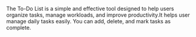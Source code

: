 The To-Do List is a simple and effective tool designed to help users organize tasks, manage workloads, and improve productivity.It helps user manage daily tasks easily. You can add, delete, and mark tasks as complete.
